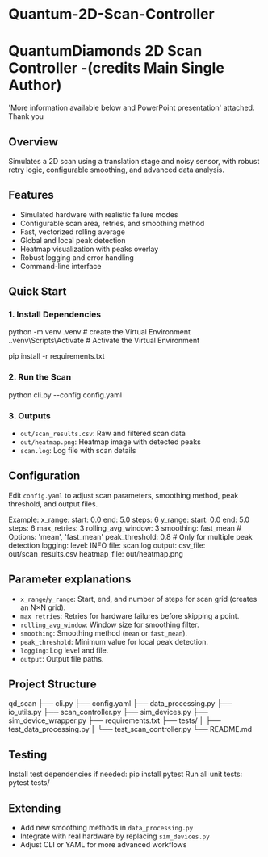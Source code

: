 # Quantum-2D-Scan-Controller

# QuantumDiamonds 2D Scan Controller -(credits Main Single Author) 
'More information available below and PowerPoint presentation' attached. Thank you

## Overview

Simulates a 2D scan using a translation stage and noisy sensor, with robust retry logic, configurable smoothing, and advanced data analysis. 

## Features
- Simulated hardware with realistic failure modes
- Configurable scan area, retries, and smoothing method
- Fast, vectorized rolling average 
- Global and local peak detection
- Heatmap visualization with peaks overlay
- Robust logging and error handling
- Command-line interface

## Quick Start

### 1. Install Dependencies
python -m venv .venv     # create the Virtual Environment
.\.venv\Scripts\Activate # Activate the Virtual Environment

pip install -r requirements.txt

### 2. Run the Scan
python cli.py --config config.yaml


### 3. Outputs

- `out/scan_results.csv`: Raw and filtered scan data
- `out/heatmap.png`: Heatmap image with detected peaks
- `scan.log`: Log file with scan details

## Configuration

Edit `config.yaml` to adjust scan parameters, smoothing method, peak threshold, and output files.

Example:
x_range:
    start: 0.0
    end: 5.0
    steps: 6
y_range:
    start: 0.0
    end: 5.0
    steps: 6
max_retries: 3
rolling_avg_window: 3
smoothing: fast_mean # Options: 'mean', 'fast_mean'
peak_threshold: 0.8  # Only for multiple peak detection
logging:
    level: INFO
    file: scan.log
output:
    csv_file: out/scan_results.csv
    heatmap_file: out/heatmap.png

## Parameter explanations
- `x_range`/`y_range`: Start, end, and number of steps for scan grid (creates an N×N grid).
- `max_retries`: Retries for hardware failures before skipping a point.
- `rolling_avg_window`: Window size for smoothing filter.
- `smoothing`: Smoothing method (`mean` or `fast_mean`).
- `peak_threshold`: Minimum value for local peak detection.
- `logging`: Log level and file.
- `output`: Output file paths.

## Project Structure
qd_scan
├── cli.py
├── config.yaml
├── data_processing.py
├── io_utils.py
├── scan_controller.py
├── sim_devices.py
├── sim_device_wrapper.py
├── requirements.txt
├── tests/
│   ├── test_data_processing.py
│   └── test_scan_controller.py
└── README.md

## Testing

Install test dependencies if needed: pip install pytest
Run all unit tests: pytest tests/

## Extending

- Add new smoothing methods in `data_processing.py`
- Integrate with real hardware by replacing `sim_devices.py`
- Adjust CLI or YAML for more advanced workflows


